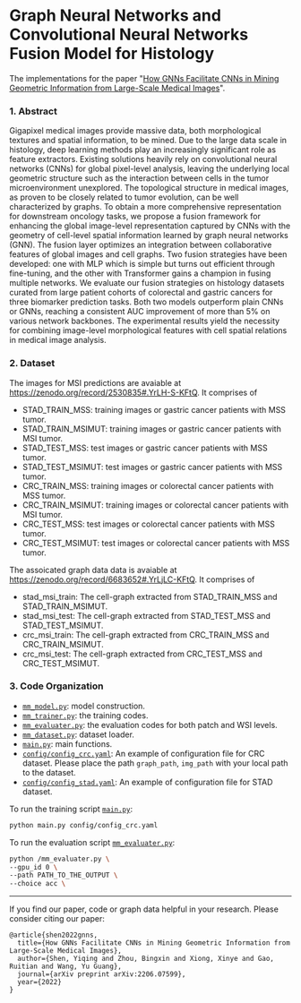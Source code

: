 # Graph Neural Networks and Convolutional Neural Networks Fusion Model for Histology

The implementations for the paper "[How GNNs Facilitate CNNs in Mining Geometric Information from Large-Scale Medical Images](https://arxiv.org/abs/2206.07599)".


### 1. Abstract
Gigapixel medical images provide massive data, both morphological textures and spatial information, to be mined. Due to the large data scale in histology, deep learning methods play an increasingly significant role as feature extractors. Existing solutions heavily rely on convolutional neural networks (CNNs) for global pixel-level analysis, leaving the underlying local geometric structure such as the interaction between cells in the tumor microenvironment unexplored. The topological structure in medical images, as proven to be closely related to tumor evolution, can be well characterized by graphs. To obtain a more comprehensive representation for downstream oncology tasks, we propose a fusion framework for enhancing the global image-level representation captured by CNNs with the geometry of cell-level spatial information learned by graph neural networks (GNN). The fusion layer optimizes an integration between collaborative features of global images and cell graphs. Two fusion strategies have been developed: one with MLP which is simple but turns out efficient through fine-tuning, and the other with Transformer gains a champion in fusing multiple networks. We evaluate our fusion strategies on histology datasets curated from large patient cohorts of colorectal and gastric cancers for three biomarker prediction tasks. Both two models outperform plain CNNs or GNNs, reaching a consistent AUC improvement of more than 5% on various network backbones. The experimental results yield the necessity for combining image-level morphological features with cell spatial relations in medical image analysis. 


### 2. Dataset
The images for MSI predictions are avaiable at https://zenodo.org/record/2530835#.YrLH-S-KFtQ. It comprises of 
- STAD_TRAIN_MSS: training images or gastric cancer patients with MSS tumor.
- STAD_TRAIN_MSIMUT: training images or gastric cancer patients with MSI tumor.
- STAD_TEST_MSS: test images or gastric cancer patients with MSS tumor.
- STAD_TEST_MSIMUT: test images or gastric cancer patients with MSS tumor.
- CRC_TRAIN_MSS: training images or colorectal cancer patients with MSS tumor.
- CRC_TRAIN_MSIMUT: training images or colorectal cancer patients with MSI tumor.
- CRC_TEST_MSS: test images or colorectal cancer patients with MSS tumor.
- CRC_TEST_MSIMUT: test images or colorectal cancer patients with MSS tumor.

The assoicated graph data data is avaiable at https://zenodo.org/record/6683652#.YrLjLC-KFtQ. It comprises of
- stad_msi_train: The cell-graph extracted from STAD_TRAIN_MSS and STAD_TRAIN_MSIMUT.
- stad_msi_test: The cell-graph extracted from STAD_TEST_MSS and STAD_TEST_MSIMUT.
- crc_msi_train: The cell-graph extracted from CRC_TRAIN_MSS and CRC_TRAIN_MSIMUT.
- crc_msi_test: The cell-graph extracted from CRC_TEST_MSS and CRC_TEST_MSIMUT. 

### 3. Code Organization

- [`mm_model.py`](mm_model.py): model construction.
- [`mm_trainer.py`](mm_trainer.py): the training codes.
- [`mm_evaluater.py`](mm_evaluater.py): the evaluation codes for both patch and WSI levels.
- [`mm_dataset.py`](mm_dataset.py): dataset loader.
- [`main.py`](main.py): main functions.
- [`config/config_crc.yaml`](config/config_crc.yaml): An example of configuration file for CRC dataset. Please place the path `graph_path`, `img_path` with your local path to the dataset.
- [`config/config_stad.yaml`](config/config_std.yaml): An example of configuration file for STAD dataset.

To run the training script [`main.py`](main.py):
```bash
python main.py config/config_crc.yaml
```

To run the evaluation script [`mm_evaluater.py`](mm_evaluater.py):
```bash
python /mm_evaluater.py \
--gpu_id 0 \
--path PATH_TO_THE_OUTPUT \
--choice acc \
```
---
If you find our paper, code or graph data helpful in your research. Please consider citing our paper:
```
@article{shen2022gnns,
  title={How GNNs Facilitate CNNs in Mining Geometric Information from Large-Scale Medical Images},
  author={Shen, Yiqing and Zhou, Bingxin and Xiong, Xinye and Gao, Ruitian and Wang, Yu Guang},
  journal={arXiv preprint arXiv:2206.07599},
  year={2022}
}
```



